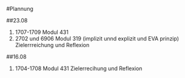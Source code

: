 #Plannung 

##23.08 
1. 1707-1709 Modul 431
2. 2702 und 6906 Modul 319 (implizit unnd explizit und EVA prinzip)
Zielerrreichung und Reflexion

##16.08 
1. 1704-1708 Modul 431
Zielerrecihung und Reflexion
